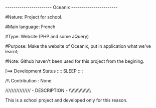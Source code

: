 ----------------------- Oceanix -----------------------

#Nature: Project for school.

#Main language: French

#Type: Website (PHP and some JQuery)

#Purpose: Make the website of Oceanix, put in application what we've learnt;

#Note: Github haven't been used for this project from the begining.


[==> Development Status :::: SLEEP ::::

/!\ Contribution : None


//////////////// - DESCRIPTION - \\\\\\\\\\\\\\\\\\\\\\\\\\\\\\\\

This is a school project and developed only for this reason.
